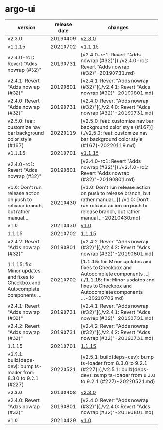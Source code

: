 # argo-ui	


|version|release date|changes|
|---|---|---|
|v2.3.0|20190409|[v2.3.0](./v2.3.0-20190409.md)|
|v1.1.15|20210702|[v1.1.15](./v1.1.15-20210702.md)|
|v2.4.0-rc1: Revert "Adds nowrap (#32)"|20190731|[v2.4.0-rc1: Revert "Adds nowrap (#32)"](./v2.4.0-rc1: Revert "Adds nowrap (#32)"-20190731.md)|
|v2.4.1: Revert "Adds nowrap (#32)"|20190801|[v2.4.1: Revert "Adds nowrap (#32)"](./v2.4.1: Revert "Adds nowrap (#32)"-20190801.md)|
|v2.4.0: Revert "Adds nowrap (#32)"|20190731|[v2.4.0: Revert "Adds nowrap (#32)"](./v2.4.0: Revert "Adds nowrap (#32)"-20190731.md)|
|v2.5.0: feat: customize nav bar background color style (#167)|20220119|[v2.5.0: feat: customize nav bar background color style (#167)](./v2.5.0: feat: customize nav bar background color style (#167)-20220119.md)|
|v1.1.15|20210701|[v1.1.15](./v1.1.15-20210701.md)|
|v2.4.0-rc1: Revert "Adds nowrap (#32)"|20190801|[v2.4.0-rc1: Revert "Adds nowrap (#32)"](./v2.4.0-rc1: Revert "Adds nowrap (#32)"-20190801.md)|
|v1.0: Don't run release action on push to release branch, but rather manual…|20210430|[v1.0: Don't run release action on push to release branch, but rather manual…](./v1.0: Don't run release action on push to release branch, but rather manual…-20210430.md)|
|v1.0|20210430|[v1.0](./v1.0-20210430.md)|
|1.1.15|20210702|[1.1.15](./1.1.15-20210702.md)|
|v2.4.2: Revert "Adds nowrap (#32)"|20190801|[v2.4.2: Revert "Adds nowrap (#32)"](./v2.4.2: Revert "Adds nowrap (#32)"-20190801.md)|
|1.1.15: fix: Minor updates and fixes to Checkbox and Autocomplete components …|20210702|[1.1.15: fix: Minor updates and fixes to Checkbox and Autocomplete components …](./1.1.15: fix: Minor updates and fixes to Checkbox and Autocomplete components …-20210702.md)|
|v2.4.1: Revert "Adds nowrap (#32)"|20190731|[v2.4.1: Revert "Adds nowrap (#32)"](./v2.4.1: Revert "Adds nowrap (#32)"-20190731.md)|
|v2.4.2: Revert "Adds nowrap (#32)"|20190731|[v2.4.2: Revert "Adds nowrap (#32)"](./v2.4.2: Revert "Adds nowrap (#32)"-20190731.md)|
|1.1.15|20210701|[1.1.15](./1.1.15-20210701.md)|
|v2.5.1: build(deps-dev): bump ts-loader from 8.3.0 to 9.2.1 (#227)|20220521|[v2.5.1: build(deps-dev): bump ts-loader from 8.3.0 to 9.2.1 (#227)](./v2.5.1: build(deps-dev): bump ts-loader from 8.3.0 to 9.2.1 (#227)-20220521.md)|
|v2.3.0|20190408|[v2.3.0](./v2.3.0-20190408.md)|
|v2.4.0: Revert "Adds nowrap (#32)"|20190801|[v2.4.0: Revert "Adds nowrap (#32)"](./v2.4.0: Revert "Adds nowrap (#32)"-20190801.md)|
|v1.0|20210429|[v1.0](./v1.0-20210429.md)|
